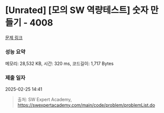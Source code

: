 # [Unrated] [모의 SW 역량테스트] 숫자 만들기 - 4008 

[문제 링크](https://swexpertacademy.com/main/code/problem/problemDetail.do?contestProbId=AWIeRZV6kBUDFAVH) 

### 성능 요약

메모리: 28,532 KB, 시간: 320 ms, 코드길이: 1,717 Bytes

### 제출 일자

2025-02-25 14:41



> 출처: SW Expert Academy, https://swexpertacademy.com/main/code/problem/problemList.do